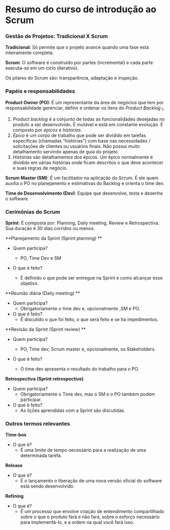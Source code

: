 # Resumo do curso de introdução ao Scrum

### Gestão de Projetos: Tradicional X Scrum

**Tradicional**: Só permite que o projeto avance quando uma fase está inteiramente completa.

**Scrum**: O software é construído por partes (incremental) e cada parte executa-se em um ciclo (iterativo).

Os pilares do Scrum são: transparência, adaptação e inspeção.

### Papéis e responsabilidades 

**Product Owner (PO)**: É um representante da área de negócios que tem por responsabilidade gerenciar, definir e ordenar os itens do _Product Backlog_<sub> 1</sub>.

1. _Product backlog_ é a conjunto de todas as funcionalidades desejadas no produto a ser desenvolvido. É mutável e está em constante evolução. É composto por _épicos_ e _histórias_.
2. _Épico_ é um corpo de trabalho que pode ser dividido em tarefas específicas (chamadas “histórias") com base nas necessidades / solicitações de clientes ou usuários finais. Não possui muito detalhamento servindo apenas de guia do projeto.
3. _Histórias_ são detalhamentos dos épicos. Um épico normalmente é dividido em várias histórias onde ficam descritos o que deve acontecer e suas regras de negócio. 

**Scrum Master (SM)**: É um facilitador na aplicação do Scrum. É ele quem auxilia o PO no planejamento e estimativas do Backlog e orienta o time dev.

**Time de Desenvolvimento (Dev)**: Equipe que desenvolve, testa e desenha o software.

### Cerimônias do Scrum

**Sprint**: É composta por: Planning, Daily meeting, Review e Retrospectiva. Sua duração é 30 dias corridos ou menos.

**Planejamento da Sprint (Sprint planning) **

- Quem participa?
  - PO, Time Dev e SM

- O que é feito?
  - É definido o que pode ser entregue na Sprint e como alcançar esse objetivo.

**Reunião diária (Daily meeting) **

- Quem participa?
  - Obrigatoriamente o time dev e, opcionalmente ,SM e PO. 
- O que é feito?
  - É discutido o que foi feito, o que será feito e se há impedimentos.

**Revisão da Sprint (Sprint review) **

- Quem participa?
  - PO, Time dev, Scrum master e, opcionalmente, os Stakeholders.

- O que é feito?
  - O time dev apresenta o resultado do trabalho para o PO.

**Retrospectiva (Sprint retrospective)**

- Quem participa?
  - Obrigatoriamente o Time dev, mas o SM e o PO também podem participar.
- O que é feito?
  - As lições aprendidas com a Sprint são discutidas.

### Outros termos relevantes

**Time-box**

- O que é?
  - É uma limite de tempo necessário para a realização de uma determinada tarefa.

**Release**

- O que é?
  - É o lançamento o liberação de uma nova versão oficial do software está sendo desenvolvido.

**Refining**

- O que é?
  - É um processo que envolve criação de entendimento compartilhado sobre o que o produto fará e não fará, sobre o esforço necessário para implementá-lo, e a ordem na qual você fará isso.